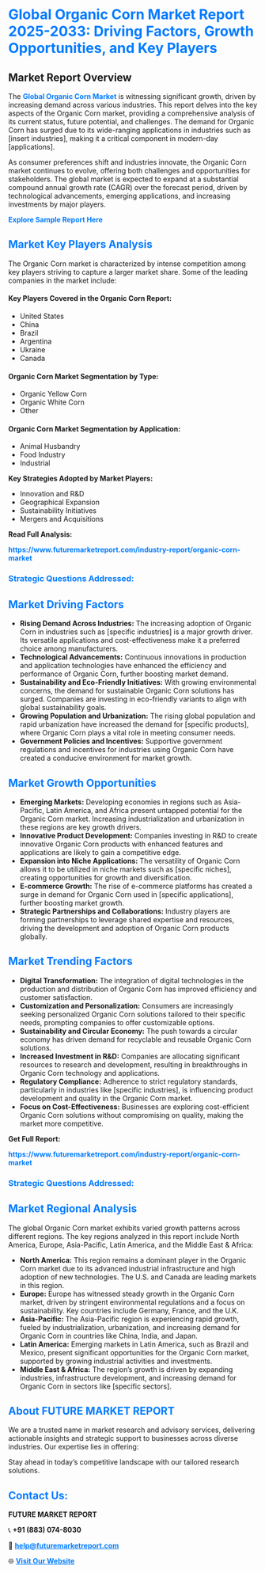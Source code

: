 <h1 style="color: #007BFF;">Global Organic Corn Market Report 2025-2033: Driving Factors, Growth Opportunities, and Key Players</h1>

<section id="overview">
<h2>Market Report Overview</h2>
<p>The <a href="https://www.futuremarketreport.com/industry-report/organic-corn-market" style="color: #007BFF; text-decoration: none;"><strong>Global Organic Corn Market</strong></a> is witnessing significant growth, driven by increasing demand across various industries. This report delves into the key aspects of the Organic Corn market, providing a comprehensive analysis of its current status, future potential, and challenges. The demand for Organic Corn has surged due to its wide-ranging applications in industries such as [insert industries], making it a critical component in modern-day [applications].</p>
<p>As consumer preferences shift and industries innovate, the Organic Corn market continues to evolve, offering both challenges and opportunities for stakeholders. The global market is expected to expand at a substantial compound annual growth rate (CAGR) over the forecast period, driven by technological advancements, emerging applications, and increasing investments by major players.</p>
</section>

<section id="overview">
<p><a href="https://www.futuremarketreport.com/request-sample/reportId=90355" style="color: #007BFF; text-decoration: none;"><strong>Explore Sample Report Here</strong></a></p>
</section>

<section id="key-players">
<h2 style="color: #007BFF;">Market Key Players Analysis</h2>
<p>The Organic Corn market is characterized by intense competition among key players striving to capture a larger market share. Some of the leading companies in the market include:</p>
<h4>Key Players Covered in the Organic Corn Report:</h4>
<ul><li>United States</li><li>China</li><li>Brazil</li><li>Argentina</li><li>Ukraine</li><li>Canada</li></ul>
<h4>Organic Corn Market Segmentation by Type:</h4>
<ul><li>Organic Yellow Corn</li><li>Organic White Corn</li><li>Other</li></ul>

<h4>Organic Corn Market Segmentation by Application:</h4>
<ul><li>Animal Husbandry</li><li>Food Industry</li><li>Industrial</li></ul>
<p><strong>Key Strategies Adopted by Market Players:</strong></p>
<ul>
<li>Innovation and R&D</li>
<li>Geographical Expansion</li>
<li>Sustainability Initiatives</li>
<li>Mergers and Acquisitions</li>
</ul>
</section>

<section>
<p><strong>Read Full Analysis: </strong></p><a href="https://www.futuremarketreport.com/industry-report/organic-corn-market" style="color: #007BFF; text-decoration: none;"><strong>https://www.futuremarketreport.com/industry-report/organic-corn-market</strong></a>
<h3 style="color: #007BFF;">Strategic Questions Addressed:</h3>
</section>

<section id="driving-factors">
<h2 style="color: #007BFF;">Market Driving Factors</h2>
<ul>
<li><strong>Rising Demand Across Industries:</strong> The increasing adoption of Organic Corn in industries such as [specific industries] is a major growth driver. Its versatile applications and cost-effectiveness make it a preferred choice among manufacturers.</li>
<li><strong>Technological Advancements:</strong> Continuous innovations in production and application technologies have enhanced the efficiency and performance of Organic Corn, further boosting market demand.</li>
<li><strong>Sustainability and Eco-Friendly Initiatives:</strong> With growing environmental concerns, the demand for sustainable Organic Corn solutions has surged. Companies are investing in eco-friendly variants to align with global sustainability goals.</li>
<li><strong>Growing Population and Urbanization:</strong> The rising global population and rapid urbanization have increased the demand for [specific products], where Organic Corn plays a vital role in meeting consumer needs.</li>
<li><strong>Government Policies and Incentives:</strong> Supportive government regulations and incentives for industries using Organic Corn have created a conducive environment for market growth.</li>
</ul>
</section>

<section id="growth-opportunities">
<h2 style="color: #007BFF;">Market Growth Opportunities</h2>
<ul>
<li><strong>Emerging Markets:</strong> Developing economies in regions such as Asia-Pacific, Latin America, and Africa present untapped potential for the Organic Corn market. Increasing industrialization and urbanization in these regions are key growth drivers.</li>
<li><strong>Innovative Product Development:</strong> Companies investing in R&D to create innovative Organic Corn products with enhanced features and applications are likely to gain a competitive edge.</li>
<li><strong>Expansion into Niche Applications:</strong> The versatility of Organic Corn allows it to be utilized in niche markets such as [specific niches], creating opportunities for growth and diversification.</li>
<li><strong>E-commerce Growth:</strong> The rise of e-commerce platforms has created a surge in demand for Organic Corn used in [specific applications], further boosting market growth.</li>
<li><strong>Strategic Partnerships and Collaborations:</strong> Industry players are forming partnerships to leverage shared expertise and resources, driving the development and adoption of Organic Corn products globally.</li>
</ul>
</section>

<section id="trending-factors">
<h2 style="color: #007BFF;">Market Trending Factors</h2>
<ul>
<li><strong>Digital Transformation:</strong> The integration of digital technologies in the production and distribution of Organic Corn has improved efficiency and customer satisfaction.</li>
<li><strong>Customization and Personalization:</strong> Consumers are increasingly seeking personalized Organic Corn solutions tailored to their specific needs, prompting companies to offer customizable options.</li>
<li><strong>Sustainability and Circular Economy:</strong> The push towards a circular economy has driven demand for recyclable and reusable Organic Corn solutions.</li>
<li><strong>Increased Investment in R&D:</strong> Companies are allocating significant resources to research and development, resulting in breakthroughs in Organic Corn technology and applications.</li>
<li><strong>Regulatory Compliance:</strong> Adherence to strict regulatory standards, particularly in industries like [specific industries], is influencing product development and quality in the Organic Corn market.</li>
<li><strong>Focus on Cost-Effectiveness:</strong> Businesses are exploring cost-efficient Organic Corn solutions without compromising on quality, making the market more competitive.</li>
</ul>
</section>

<section>
<p><strong>Get Full Report: </strong></p><a href="https://www.futuremarketreport.com/industry-report/organic-corn-market" style="color: #007BFF; text-decoration: none;"><strong>https://www.futuremarketreport.com/industry-report/organic-corn-market</strong></a>
<h3 style="color: #007BFF;">Strategic Questions Addressed:</h3>
</section>


<section id="regional-analysis">
<h2 style="color: #007BFF;">Market Regional Analysis</h2>
<p>The global Organic Corn market exhibits varied growth patterns across different regions. The key regions analyzed in this report include North America, Europe, Asia-Pacific, Latin America, and the Middle East & Africa:</p>
<ul>
<li><strong>North America:</strong> This region remains a dominant player in the Organic Corn market due to its advanced industrial infrastructure and high adoption of new technologies. The U.S. and Canada are leading markets in this region.</li>
<li><strong>Europe:</strong> Europe has witnessed steady growth in the Organic Corn market, driven by stringent environmental regulations and a focus on sustainability. Key countries include Germany, France, and the U.K.</li>
<li><strong>Asia-Pacific:</strong> The Asia-Pacific region is experiencing rapid growth, fueled by industrialization, urbanization, and increasing demand for Organic Corn in countries like China, India, and Japan.</li>
<li><strong>Latin America:</strong> Emerging markets in Latin America, such as Brazil and Mexico, present significant opportunities for the Organic Corn market, supported by growing industrial activities and investments.</li>
<li><strong>Middle East & Africa:</strong> The region’s growth is driven by expanding industries, infrastructure development, and increasing demand for Organic Corn in sectors like [specific sectors].</li>
</ul>
</section>

<footer>
<h2 style="color: #007BFF;">About FUTURE MARKET REPORT</h2>
<p>We are a trusted name in market research and advisory services, delivering actionable insights and strategic support to businesses across diverse industries. Our expertise lies in offering:</p>

<p>Stay ahead in today’s competitive landscape with our tailored research solutions.</p>

<h2 style="color: #007BFF;">Contact Us:</h2>
<p><strong>FUTURE MARKET REPORT</strong></p>
<p>📞 <strong>+91 (883) 074-8030</strong></p>
<p>📧 <strong><a href="mailto:help@futuremarketreport.com" style="color: #007BFF;">help@futuremarketreport.com</a></strong></p>
<p>🌐 <strong><a href="https://www.futuremarketreport.com/" style="color: #007BFF;">Visit Our Website</a></strong></p>
</footer>